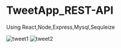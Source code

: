 # TweetApp_REST-API
Using React,Node,Express,Mysql,Sequleize

![tweet1](https://user-images.githubusercontent.com/56603291/127268851-bdca94c8-a1cc-4093-8c19-58324b039109.jpg)
![tweet2](https://user-images.githubusercontent.com/56603291/127268857-d6732cf9-e391-4177-91cb-0836d9157a94.jpg)
